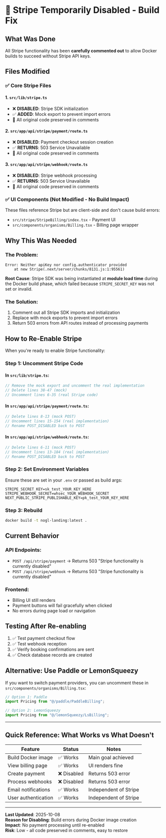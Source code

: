 # 🚫 Stripe Temporarily Disabled - Build Fix

## What Was Done

All Stripe functionality has been **carefully commented out** to allow Docker builds to succeed without Stripe API keys.

## Files Modified

### ✅ Core Stripe Files

#### 1. `src/lib/stripe.ts`
- ❌ **DISABLED**: Stripe SDK initialization
- ✅ **ADDED**: Mock export to prevent import errors
- 📝 All original code preserved in comments

#### 2. `src/app/api/stripe/payment/route.ts`
- ❌ **DISABLED**: Payment checkout session creation
- ✅ **RETURNS**: 503 Service Unavailable
- 📝 All original code preserved in comments

#### 3. `src/app/api/stripe/webhook/route.ts`
- ❌ **DISABLED**: Stripe webhook processing
- ✅ **RETURNS**: 503 Service Unavailable
- 📝 All original code preserved in comments

### ✅ UI Components (Not Modified - No Build Impact)

These files reference Stripe but are client-side and don't cause build errors:
- `src/stripe/StripeBilling/index.tsx` - Payment UI
- `src/components/organisms/Billing.tsx` - Billing page wrapper

## Why This Was Needed

### The Problem:
```
Error: Neither apiKey nor config.authenticator provided
    at new Stripe(.next/server/chunks/8131.js:1:95561)
```

**Root Cause**: Stripe SDK was being instantiated at **module load time** during the Docker build phase, which failed because `STRIPE_SECRET_KEY` was not set or invalid.

### The Solution:
1. Comment out all Stripe SDK imports and initialization
2. Replace with mock exports to prevent import errors
3. Return 503 errors from API routes instead of processing payments

## How to Re-Enable Stripe

When you're ready to enable Stripe functionality:

### Step 1: Uncomment Stripe Code

#### In `src/lib/stripe.ts`:
```typescript
// Remove the mock export and uncomment the real implementation
// Delete lines 38-47 (mock)
// Uncomment lines 6-35 (real Stripe code)
```

#### In `src/app/api/stripe/payment/route.ts`:
```typescript
// Delete lines 8-13 (mock POST)
// Uncomment lines 15-154 (real implementation)
// Rename POST_DISABLED back to POST
```

#### In `src/app/api/stripe/webhook/route.ts`:
```typescript
// Delete lines 6-11 (mock POST)
// Uncomment lines 13-184 (real implementation)
// Rename POST_DISABLED back to POST
```

### Step 2: Set Environment Variables

Ensure these are set in your `.env` or passed as build args:

```env
STRIPE_SECRET_KEY=sk_test_YOUR_KEY_HERE
STRIPE_WEBHOOK_SECRET=whsec_YOUR_WEBHOOK_SECRET
NEXT_PUBLIC_STRIPE_PUBLISHABLE_KEY=pk_test_YOUR_KEY_HERE
```

### Step 3: Rebuild

```bash
docker build -t nogl-landing:latest .
```

## Current Behavior

### API Endpoints:
- `POST /api/stripe/payment` → Returns 503 "Stripe functionality is currently disabled"
- `POST /api/stripe/webhook` → Returns 503 "Stripe functionality is currently disabled"

### Frontend:
- Billing UI still renders
- Payment buttons will fail gracefully when clicked
- No errors during page load or navigation

## Testing After Re-enabling

1. ✅ Test payment checkout flow
2. ✅ Test webhook reception
3. ✅ Verify booking confirmations are sent
4. ✅ Check database records are created

## Alternative: Use Paddle or LemonSqueezy

If you want to switch payment providers, you can uncomment these in `src/components/organisms/Billing.tsx`:

```typescript
// Option 1: Paddle
import Pricing from "@/paddle/PaddleBilling";

// Option 2: LemonSqueezy  
import Pricing from "@/lemonSqueezy/LsBilling";
```

---

## Quick Reference: What Works vs What Doesn't

| Feature | Status | Notes |
|---------|--------|-------|
| Build Docker image | ✅ Works | Main goal achieved |
| View billing page | ✅ Works | UI renders fine |
| Create payment | ❌ Disabled | Returns 503 error |
| Process webhooks | ❌ Disabled | Returns 503 error |
| Email notifications | ✅ Works | Independent of Stripe |
| User authentication | ✅ Works | Independent of Stripe |

---

**Last Updated**: 2025-10-08  
**Reason for Disabling**: Build errors during Docker image creation  
**Impact**: No payment processing until re-enabled  
**Risk**: Low - all code preserved in comments, easy to restore
